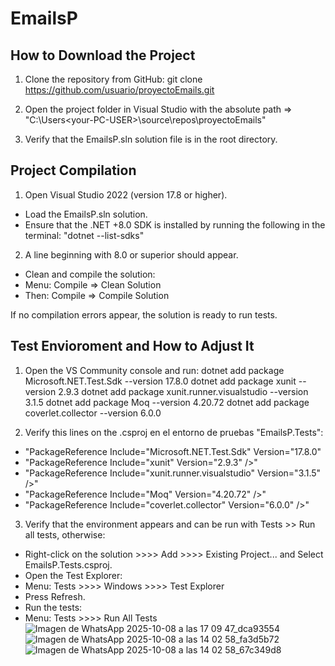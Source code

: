 # EmailsP


## How to Download the Project

1. Clone the repository from GitHub:
git clone https://github.com/usuario/proyectoEmails.git

2. Open the project folder in Visual Studio with the absolute path 
=> "C:\Users\<your-PC-USER>\source\repos\proyectoEmails"

3. Verify that the EmailsP.sln solution file is in the root directory.


## Project Compilation

1. Open Visual Studio 2022 (version 17.8 or higher).
- Load the EmailsP.sln solution.
- Ensure that the .NET +8.0 SDK is installed by running the following in the terminal: "dotnet --list-sdks"

2. A line beginning with 8.0 or superior should appear.
- Clean and compile the solution:
- Menu: Compile => Clean Solution
- Then: Compile => Compile Solution

If no compilation errors appear, the solution is ready to run tests.


## Test Envioroment and How to Adjust It

1. Open the VS Community console and run:
dotnet add package Microsoft.NET.Test.Sdk --version 17.8.0
dotnet add package xunit --version 2.9.3
dotnet add package xunit.runner.visualstudio --version 3.1.5
dotnet add package Moq --version 4.20.72
dotnet add package coverlet.collector --version 6.0.0

2. Verify this lines on the .csproj en el entorno de pruebas "EmailsP.Tests":
- "PackageReference Include="Microsoft.NET.Test.Sdk" Version="17.8.0"
- "PackageReference Include="xunit" Version="2.9.3" />"
- "PackageReference Include="xunit.runner.visualstudio" Version="3.1.5" />"
- "PackageReference Include="Moq" Version="4.20.72" />"
- "PackageReference Include="coverlet.collector" Version="6.0.0" />"

3. Verify that the environment appears and can be run with Tests >> Run all tests, otherwise:
- Right-click on the solution >>>> Add >>>> Existing Project... and Select EmailsP.Tests.csproj.
- Open the Test Explorer:
- Menu: Tests >>>> Windows >>>> Test Explorer
- Press Refresh.
- Run the tests:
- Menu: Tests >>>> Run All Tests
![Imagen de WhatsApp 2025-10-08 a las 17 09 47_dca93554](https://github.com/user-attachments/assets/4c52fc17-fee4-4953-845d-2c8414bc3859)
![Imagen de WhatsApp 2025-10-08 a las 14 02 58_fa3d5b72](https://github.com/user-attachments/assets/3cbad051-cf5c-44ac-ae6e-94957ef1557d)
![Imagen de WhatsApp 2025-10-08 a las 14 02 58_67c349d8](https://github.com/user-attachments/assets/0083f8f3-bac9-4efd-a287-5a85b0ddc82d)


